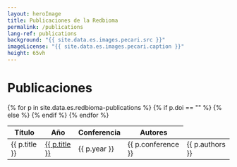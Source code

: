 ```yaml
---
layout: heroImage
title: Publicaciones de la Redbioma
permalink: /publications
lang-ref: publications
background: "{{ site.data.es.images.pecari.src }}"
imageLicense: "{{ site.data.es.images.pecari.caption }}"
height: 65vh
---
```


# Publicaciones

<table style="width:100%">
  <thead>
    <tr>
      <th>Título</th>
      <th style="text-align: center;">Año</th>
      <th>Conferencia</th>
      <th>Autores</th>
    </tr>
  </thead>
  <tbody>
    {% for p in site.data.es.redbioma-publications %}
    <tr>
        {% if p.doi == "" %}
            <td>{{ p.title }}</td>
        {% else %}
            <td><a href="{{ p.doi }}">{{ p.title }}</a></td>
        {% endif %}
      <td>{{ p.year }}</td>
      <td>{{ p.conference }}</td>
      <td>{{ p.authors }}</td>
    </tr>
    {% endfor %}
  </tbody>
</table>